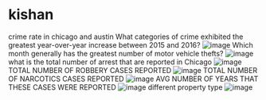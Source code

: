 # kishan
crime rate in chicago and austin
What categories of crime exhibited the greatest year-over-year increase between 2015 and 2016?
![image](https://user-images.githubusercontent.com/101012666/156919376-9ea45962-b6a3-47d3-8969-9a2f75008af9.png)
Which month generally has the greatest number of motor vehicle thefts?
![image](https://user-images.githubusercontent.com/101012666/156919416-aed2361d-82e8-41e5-880a-37a636edad14.png)
what is the total number of arrest that are reported in Chicago
![image](https://user-images.githubusercontent.com/101012666/156919451-d3132c0d-95d5-46a8-9cdd-a4abeff46871.png)
TOTAL NUMBER OF ROBBERY CASES REPORTED
![image](https://user-images.githubusercontent.com/101012666/156919459-5c180055-c1ef-45aa-a347-726fc3d2d030.png)
TOTAL NUMBER OF NARCOTICS CASES REPORTED
![image](https://user-images.githubusercontent.com/101012666/156919478-072c3802-9963-4672-8ed0-2e826b6c2339.png)
AVG NUMBER OF YEARS THAT THESE CASES WERE REPORTED
![image](https://user-images.githubusercontent.com/101012666/156919500-adb4e3d6-4c33-4b81-b0c6-1f5a867586e9.png)
different property type
![image](https://user-images.githubusercontent.com/101012666/156919607-6146303b-340d-418e-83be-6c7d9aa57431.png)

